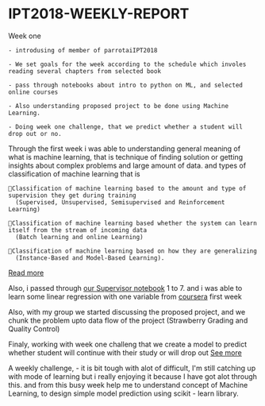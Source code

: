 # IPT2018-WEEKLY-REPORT

Week one

    - introdusing of member of parrotaiIPT2018
    
    - We set goals for the week according to the schedule which involes reading several chapters from selected book
    
    - pass through notebooks about intro to python on ML, and selected online courses 
    
    - Also understanding proposed project to be done using Machine Learning.
    
    - Doing week one challenge, that we predict whether a student will drop out or no.
   
  Through the first week i was able to understanding general meaning of what is machine learning, 
  that is technique of finding solution or getting insights about complex problems and large amount of data. 
  and types of classification of machine learning that is

    Classification of machine learning based to the amount and type of supervision they get during training 
      (Supervised, Unsupervised, Semisupervised and Reinforcement Learning)

    Classification of machine learning based whether the system can learn itself from the stream of incoming data 
      (Batch learning and online Learning)

    Classification of machine learning based on how they are generalizing 
      (Instance-Based and Model-Based Learning).
 
 [Read more](https://github.com/peresi/resources-for-Machine-Learning-Introduction/)
 
 Also, i passed through  [our Supervisor notebook](https://github.com/sambaiga/PytzMLS2018/tree/master/Python%20for%20ML%20and%20DS) 1 to 7.
 and i was able to learn some linear regression with one variable from [coursera](https://www.coursera.org/learn/machine-learning/home/week/1) first week

Also, with my group we started discussing the proposed project, and we chunk the problem upto data flow of the project (Strawberry Grading and Quality Control)

Finaly, working with week one challeng that we create a model to predict whether student will continue with their study or will drop out [See more](https://gitlab.com/PERESI/parrotai-ipt2018/blob/master/week_1_challenge/data/week%20one%20challenge%20solution/student_prediction_complete.ipynb)

A weekly challenge,
    -  it is bit tough with alot of difficult, I'm still catching up with mode of learning but i really enjoying it because I have got alot through this. and from this busy week help me to understand concept of Machine Learning, to design simple model prediction using scikit - learn library.
